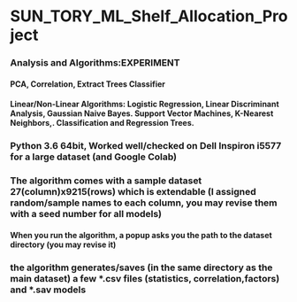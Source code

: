 # SUN_TORY_ML_Shelf_Allocation_Project
### Analysis and Algorithms:EXPERIMENT
#### PCA, Correlation, Extract Trees Classifier 
#### Linear/Non-Linear Algorithms: Logistic Regression, Linear Discriminant Analysis, Gaussian Naive Bayes. Support Vector Machines, K-Nearest Neighbors,. Classification and Regression Trees.

### Python 3.6 64bit, Worked well/checked on Dell Inspiron i5577 for a large dataset (and Google Colab)
### The algorithm comes with a sample dataset 27(column)x9215(rows) which is extendable (I assigned random/sample names to each column, you may revise them with a seed number for all models) 
#### When you run the algorithm, a popup asks you the path to the dataset directory (you may revise it)
### the algorithm generates/saves (in the same directory as the main dataset) a few *.csv files (statistics, correlation,factors) and *.sav models
